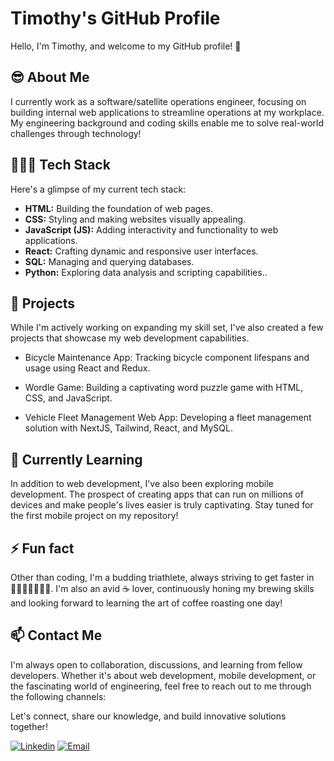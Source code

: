 # Timothy's GitHub Profile 

Hello, I'm Timothy, and welcome to my GitHub profile! 👋

## 😎 About Me

I currently work as a software/satellite operations engineer, focusing on building internal web applications to streamline operations at my workplace. My engineering background and coding skills enable me to solve real-world challenges through technology!

## 👨🏻‍💻 Tech Stack

Here's a glimpse of my current tech stack:

- **HTML:** Building the foundation of web pages.
- **CSS:** Styling and making websites visually appealing.
- **JavaScript (JS):** Adding interactivity and functionality to web applications.
- **React:** Crafting dynamic and responsive user interfaces.
- **SQL:** Managing and querying databases.
- **Python:** Exploring data analysis and scripting capabilities..

## 🔭 Projects

While I'm actively working on expanding my skill set, I've also created a few projects that showcase my web development capabilities.

* Bicycle Maintenance App: Tracking bicycle component lifespans and usage using React and Redux.

* Wordle Game: Building a captivating word puzzle game with HTML, CSS, and JavaScript.

* Vehicle Fleet Management Web App: Developing a fleet management solution with NextJS, Tailwind, React, and MySQL.

## 🌱 Currently Learning

In addition to web development, I've also been exploring mobile development. The prospect of creating apps that can run on millions of devices and make people's lives easier is truly captivating. Stay tuned for the first mobile project on my repository! 

## ⚡ Fun fact
Other than coding, I'm a budding triathlete, always striving to get faster in 🏊‍♂️🚴🏼🏃🏻‍♂️. I'm also an avid ☕️ lover, continuously honing my brewing skills and looking forward to learning the art of coffee roasting one day!

## 📫 Contact Me

I'm always open to collaboration, discussions, and learning from fellow developers. Whether it's about web development, mobile development, or the fascinating world of engineering, feel free to reach out to me through the following channels:

Let's connect, share our knowledge, and build innovative solutions together!

[![Linkedin](https://img.shields.io/badge/LinkedIn-0077B5?style=for-the-badge&logo=linkedin&logoColor=white)](https://www.linkedin.com/in/timothy-kwz/)
[![Email](https://img.shields.io/badge/Gmail-D14836?style=for-the-badge&logo=gmail&logoColor=white)](mailto:timothykwok95@gmail.com)




<!--
**timmywimmy95/timmywimmy95** is a ✨ _special_ ✨ repository because its `README.md` (this file) appears on your GitHub profile.

Here are some ideas to get you started:

- 🔭 I’m currently working on ...
- 🌱 I’m currently learning ...
- 👯 I’m looking to collaborate on ...
- 🤔 I’m looking for help with ...
- 💬 Ask me about ...
- 📫 How to reach me: ...
- 😄 Pronouns: ...
- ⚡ Fun fact: ...
-->
